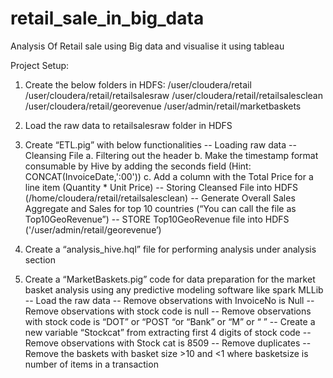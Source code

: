 # retail_sale_in_big_data
Analysis Of Retail sale  using Big data  and visualise it using tableau


Project Setup: 
1.	Create the below folders in HDFS:
 /user/cloudera/retail
 /user/cloudera/retail/retailsalesraw
 /user/cloudera/retail/retailsalesclean
 /user/cloudera/retail/georevenue 
/user/admin/retail/marketbaskets 
2. Load the raw data to retailsalesraw folder in HDFS
 3. Create “ETL.pig” with below functionalities 
-- Loading raw data
 -- Cleansing File 
a. Filtering out the header
 b. Make the timestamp format consumable by Hive by adding the seconds field (Hint: CONCAT(InvoiceDate,':00'))
 c. Add a column with the Total Price for a line item (Quantity * Unit Price)
 -- Storing Cleansed File into HDFS (/home/cloudera/retail/retailsalesclean) 
-- Generate Overall Sales Aggregate and Sales for top 10 countries (“You can call the file as Top10GeoRevenue”) 
-- STORE Top10GeoRevenue file into HDFS ('/user/admin/retail/georevenue’)

4. Create a “analysis_hive.hql” file for performing analysis under analysis section
 5. Create  a “MarketBaskets.pig” code for data preparation for the market basket analysis using any predictive modeling software like spark MLLib
 -- Load the raw data 
-- Remove observations with InvoiceNo is Null
 -- Remove observations with stock code is null
 -- Remove observations with stock code is “DOT” or “POST “or “Bank” or “M” or  “ ”
 -- Create a new variable “Stockcat” from extracting first 4 digits of stock code
 -- Remove observations with Stock cat is 8509 
-- Remove duplicates 
-- Remove the baskets with basket size >10 and <1 where basketsize is number of items in a transaction

